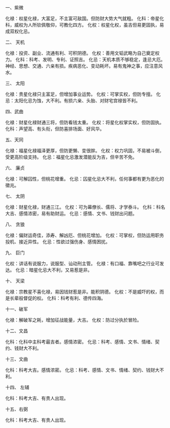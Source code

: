 一、紫微

化禄：权星化禄，大富足，不主富可敌国。但防财大势大气就粗。
化科：帝星化科，威权为人所钦佩敬仰，可教化四方。
化权：权星化权，虽吉但易更固执，易成双权化忌。

二、 天机

化禄：投资、副业、流通有利、可积阴德。
化权：善用文韬武略为自己奠定权力。
化科：科考、发明、专利、证照吉。
化忌：天机本质不够稳定，逢忌大厄。神经、思想、交通、六亲有损。疾病恶化、变动耗坏。易有鬼神之事，应注意风水。


三、 太阳

化禄：贵星化禄只主富足，但增加事业运势。
化权：可掌实权，但防专擅。
化忌：太阳化忌为蚀，大不利。有损六亲、头胎、对财宅宫禄皆不利。

四、武曲

化禄：财星化禄财通三将，但防看钱太重。
化权：将星化权掌实权，但防固执。
化科：声望高、有头衔，但防喜排场面、好风华。

五、天同

化禄：福星化禄福泽更厚，但防更懒、变很胖。
化权：权力巩固，不易被斗倒，受更高阶级支持。
化忌：福星化忌激发潜能反为吉，但辛苦不免。

六、 廉贞

化禄：可解囚性，但桃花增重。
化忌：囚星化忌大不利，任何事都有更为恶化的徵兆。

七、 太阴

化禄：财星化禄，财通三江。
化权：可为幕僚长、儒将、才学泰斗。
化科：科名大吉、感情浓密，易有助财运。
化忌：感情、文书、钱财出问题。

八、 贪狼

化禄：偏财运奇佳，添寿、解凶厄、但桃花增加。
化权：可掌权，但防运用职务投机、接近异性。
化忌：性欲过强伤身、感情困扰。

九、 巨门

化权：讲话有说服力，说服型、讪动刑主管。
化禄：有口福、靠嘴吧之行业可发达。
化忌：暗星化忌大不利，又易惹是非。

十、 天梁

化禄：宗教星不喜化禄，易因钱财惹是非。能积阴德。
化权：不是威吓的权，而是长辈般督促的权。
化科：科考有利、德传四海。

十一、破军

化禄：解破军之耗，增加征战能量，大吉。
化权：防过分执於冒险。

十二、文昌

化科：化科中主科考最吉者。感情浓密。
化忌：科考、感情、文书、情绪、契约、钱财大不利。

十三、文曲

化科：科考大吉。感情浓密。
化忌：科考、感情、文书、情绪、契约、钱财大不利。


十四、 左辅

化科：科考大吉、有贵人出现。

十五、右弼

化科：科考大吉、有贵人出现。